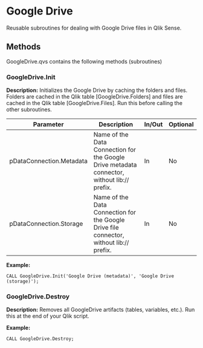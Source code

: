 # Google Drive
Reusable subroutines for dealing with Google Drive files in Qlik Sense.

## Methods
GoogleDrive.qvs contains the following methods (subroutines)  

### GoogleDrive.Init

**Description:** Initializes the Google Drive by caching the folders and files. Folders are cached in the Qlik table \[GoogleDrive.Folders\] and files are cached in the Qlik table \[GoogleDrive.Files\]. Run this before calling the other subroutines.  
  
  
  
|Parameter|Description|In/Out|Optional|
|--|--|--|--|
|pDataConnection.Metadata|Name of the Data Connection for the Google Drive metadata connector, without lib:// prefix.|In|No|
|pDataConnection.Storage|Name of the Data Connection for the Google Drive file connector, without lib:// prefix.|In|No|  

**Example:**

    CALL GoogleDrive.Init('Google Drive (metadata)', 'Google Drive (storage)');

### GoogleDrive.Destroy

**Description:** Removes all GoogleDrive artifacts (tables, variables, etc.). Run this at the end of your Qlik script.  

**Example:**

    CALL GoogleDrive.Destroy;
